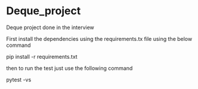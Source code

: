 # Deque_project
Deque project done in the interview

First install the dependencies using the requirements.tx file using the below command

pip install -r requirements.txt

then to run the test just use the following command

pytest -vs

